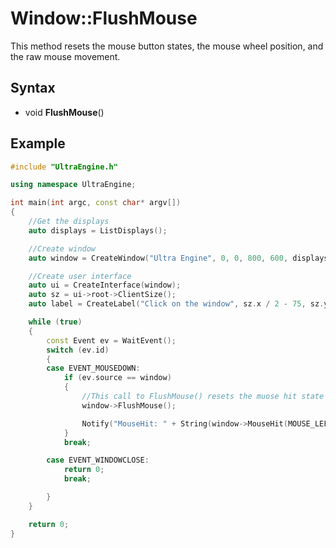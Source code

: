 # Window::FlushMouse

This method resets the mouse button states, the mouse wheel position, and the raw mouse movement.

## Syntax

- void **FlushMouse**()

## Example

```c++
#include "UltraEngine.h"

using namespace UltraEngine;

int main(int argc, const char* argv[])
{
    //Get the displays
    auto displays = ListDisplays();

    //Create window
    auto window = CreateWindow("Ultra Engine", 0, 0, 800, 600, displays[0]);

    //Create user interface
    auto ui = CreateInterface(window);
    auto sz = ui->root->ClientSize();
    auto label = CreateLabel("Click on the window", sz.x / 2 - 75, sz.y / 2 - 15, 150, 30, ui->root);

    while (true)
    {
        const Event ev = WaitEvent();
        switch (ev.id)
        {
        case EVENT_MOUSEDOWN:
            if (ev.source == window)
            {
                //This call to FlushMouse() resets the muose hit state so it will not be detected:
                window->FlushMouse();

                Notify("MouseHit: " + String(window->MouseHit(MOUSE_LEFT)));
            }
            break;

        case EVENT_WINDOWCLOSE:
            return 0;
            break;

        }
    }

    return 0;
}
```
